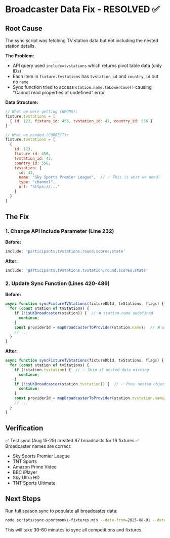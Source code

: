 # Broadcaster Data Fix - RESOLVED ✅

## Root Cause

The sync script was fetching TV station data but not including the nested station details.

**The Problem:**
- API query used `include=tvstations` which returns pivot table data (only IDs)
- Each item in `fixture.tvstations` has `tvstation_id` and `country_id` but no `name`
- Sync function tried to access `station.name.toLowerCase()` causing "Cannot read properties of undefined" error

**Data Structure:**
```javascript
// What we were getting (WRONG):
fixture.tvstations = [
  { id: 123, fixture_id: 456, tvstation_id: 42, country_id: 556 }
]

// What we needed (CORRECT):
fixture.tvstations = [
  {
    id: 123,
    fixture_id: 456,
    tvstation_id: 42,
    country_id: 556,
    tvstation: {
      id: 42,
      name: "Sky Sports Premier League",  // ✅ This is what we need!
      type: "channel",
      url: "https://..."
    }
  }
]
```

## The Fix

### 1. Change API Include Parameter (Line 232)

**Before:**
```javascript
include: 'participants;tvstations;round;scores;state'
```

**After:**
```javascript
include: 'participants;tvstations.tvstation;round;scores;state'
```

### 2. Update Sync Function (Lines 420-486)

**Before:**
```javascript
async function syncFixtureTVStations(fixtureDbId, tvStations, flags) {
  for (const station of tvStations) {
    if (!isUKBroadcaster(station)) {  // ❌ station.name undefined
      continue;
    }
    const providerId = mapBroadcasterToProvider(station.name);  // ❌ undefined
    // ...
  }
}
```

**After:**
```javascript
async function syncFixtureTVStations(fixtureDbId, tvStations, flags) {
  for (const station of tvStations) {
    if (!station.tvstation) {  // ✅ Skip if nested data missing
      continue;
    }
    if (!isUKBroadcaster(station.tvstation)) {  // ✅ Pass nested object
      continue;
    }
    const providerId = mapBroadcasterToProvider(station.tvstation.name);  // ✅ Access nested name
    // ...
  }
}
```

## Verification

✅ Test sync (Aug 15-25) created 87 broadcasts for 16 fixtures
✅ Broadcaster names are correct:
- Sky Sports Premier League
- TNT Sports
- Amazon Prime Video
- BBC iPlayer
- Sky Ultra HD
- TNT Sports Ultimate

## Next Steps

Run full season sync to populate all broadcaster data:
```bash
node scripts/sync-sportmonks-fixtures.mjs --date-from=2025-08-01 --date-to=2026-05-31
```

This will take 30-60 minutes to sync all competitions and fixtures.
